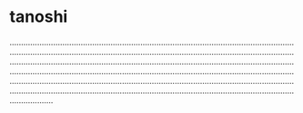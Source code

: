 # tanoshi
...........................................................................................................................................................................................................................................................................................................................................................................................................................................................................................................................................................................................................................................................................................................................................................................................